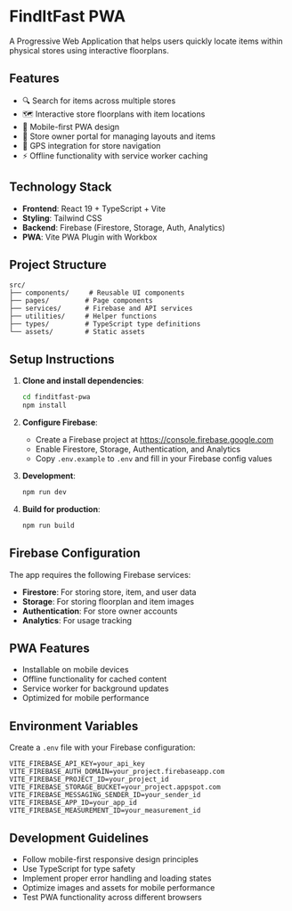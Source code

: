# FindItFast PWA

A Progressive Web Application that helps users quickly locate items within physical stores using interactive floorplans.

## Features

- 🔍 Search for items across multiple stores
- 🗺️ Interactive store floorplans with item locations
- 📱 Mobile-first PWA design
- 🏪 Store owner portal for managing layouts and items
- 📍 GPS integration for store navigation
- ⚡ Offline functionality with service worker caching

## Technology Stack

- **Frontend**: React 19 + TypeScript + Vite
- **Styling**: Tailwind CSS
- **Backend**: Firebase (Firestore, Storage, Auth, Analytics)
- **PWA**: Vite PWA Plugin with Workbox

## Project Structure

```
src/
├── components/     # Reusable UI components
├── pages/         # Page components
├── services/      # Firebase and API services
├── utilities/     # Helper functions
├── types/         # TypeScript type definitions
└── assets/        # Static assets
```

## Setup Instructions

1. **Clone and install dependencies**:
   ```bash
   cd finditfast-pwa
   npm install
   ```

2. **Configure Firebase**:
   - Create a Firebase project at https://console.firebase.google.com
   - Enable Firestore, Storage, Authentication, and Analytics
   - Copy `.env.example` to `.env` and fill in your Firebase config values

3. **Development**:
   ```bash
   npm run dev
   ```

4. **Build for production**:
   ```bash
   npm run build
   ```

## Firebase Configuration

The app requires the following Firebase services:
- **Firestore**: For storing store, item, and user data
- **Storage**: For storing floorplan and item images
- **Authentication**: For store owner accounts
- **Analytics**: For usage tracking

## PWA Features

- Installable on mobile devices
- Offline functionality for cached content
- Service worker for background updates
- Optimized for mobile performance

## Environment Variables

Create a `.env` file with your Firebase configuration:

```env
VITE_FIREBASE_API_KEY=your_api_key
VITE_FIREBASE_AUTH_DOMAIN=your_project.firebaseapp.com
VITE_FIREBASE_PROJECT_ID=your_project_id
VITE_FIREBASE_STORAGE_BUCKET=your_project.appspot.com
VITE_FIREBASE_MESSAGING_SENDER_ID=your_sender_id
VITE_FIREBASE_APP_ID=your_app_id
VITE_FIREBASE_MEASUREMENT_ID=your_measurement_id
```

## Development Guidelines

- Follow mobile-first responsive design principles
- Use TypeScript for type safety
- Implement proper error handling and loading states
- Optimize images and assets for mobile performance
- Test PWA functionality across different browsers